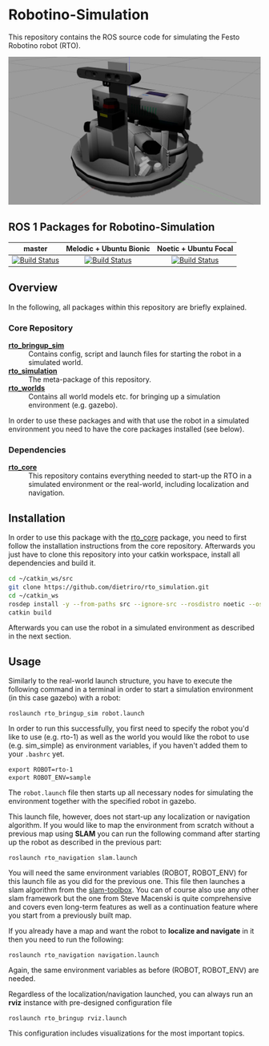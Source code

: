 # Robotino-Simulation

This repository contains the ROS source code for simulating the Festo Robotino robot (RTO). 

![Robotino (RTO) simulated in Gazebo](rto_img_simulation.jpg "RTO in Gazebo")


## ROS 1 Packages for Robotino-Simulation
|master|Melodic + Ubuntu Bionic|Noetic + Ubuntu Focal|
|:---:|:---:|:---:|
|[![Build Status](https://travis-ci.com/dietriro/rto_simulation.svg?branch=master)](https://travis-ci.com/dietriro/rto_simulation)|[![Build Status](https://travis-ci.com/dietriro/rto_simulation.svg?branch=melodic-devel)](https://travis-ci.com/dietriro/rto_simulation)|[![Build Status](https://travis-ci.com/dietriro/rto_simulation.svg?branch=noetic-devel)](https://travis-ci.com/dietriro/rto_simulation)|


## Overview

In the following, all packages within this repository are briefly explained.

### Core Repository

<dl>
  <dt><strong><a href="https://github.com/dietriro/rto_simulation/tree/noetic-devel/rto_bringup_sim">rto_bringup_sim</a></strong></dt>
  <dd> Contains config, script and launch files for starting the robot in a simulated world. </dd>
  <dt><strong><a href="https://github.com/dietriro/rto_simulation/tree/noetic-devel/rto_simulation">rto_simulation</a></strong></dt>
  <dd> The meta-package of this repository. </dd>
  <dt><strong><a href="https://github.com/dietriro/rto_simulation/tree/noetic-devel/rto_worlds">rto_worlds</a></strong></dt>
  <dd> Contains all world models etc. for bringing up a simulation environment (e.g. gazebo). </dd>
</dl>

In order to use these packages and with that use the robot in a simulated environment you need to have the core packages installed (see below).

### Dependencies

<dl>
  <dt><strong><a href="https://github.com/dietriro/rto_core">rto_core</a></strong></dt>
  <dd> This repository contains everything needed to start-up the RTO in a simulated environment or the real-world, including localization and navigation. </dd>
</dl>

## Installation

In order to use this package with the [rto_core](https://github.com/dietriro/rto_core) package, you need to first follow the installation instructions from the core repository. Afterwards you just have to clone this repository into your catkin workspace, install all dependencies and build it.

```bash
cd ~/catkin_ws/src
git clone https://github.com/dietriro/rto_simulation.git
cd ~/catkin_ws
rosdep install -y --from-paths src --ignore-src --rosdistro noetic --os=ubuntu:focal
catkin build
```

Afterwards you can use the robot in a simulated environment as described in the next section.

## Usage

Similarly to the real-world launch structure, you have to execute the following command in a terminal in order to start a simulation environment (in this case gazebo) with a robot:

    roslaunch rto_bringup_sim robot.launch

In order to run this successfully, you first need to specify the robot you'd like to use (e.g. rto-1) as well as the world you would like the robot to use (e.g. sim_simple) as environment variables, if you haven't added them to your `.bashrc` yet.

    export ROBOT=rto-1
    export ROBOT_ENV=sample

The `robot.launch` file then starts up all necessary nodes for simulating the environment together with the specified robot in gazebo. 

This launch file, however, does not start-up any localization or navigation algorithm. If you would like to map the environment from scratch without a previous map using **SLAM** you can run the following command after starting up the robot as described in the previous part:

    roslaunch rto_navigation slam.launch

You will need the same environment variables (ROBOT, ROBOT_ENV) for this launch file as you did for the previous one. This file then launches a slam algorithm from the [slam-toolbox](https://github.com/SteveMacenski/slam_toolbox). You can of course also use any other slam framework but the one from Steve Macenski is quite comprehensive and covers even long-term features as well as a continuation feature where you start from a previously built map.

If you already have a map and want the robot to **localize and navigate** in it then you need to run the following:

    roslaunch rto_navigation navigation.launch

Again, the same environment variables as before (ROBOT, ROBOT_ENV) are needed. 

Regardless of the localization/navigation launched, you can always run an **rviz** instance with pre-designed configuration file

    roslaunch rto_bringup rviz.launch

This configuration includes visualizations for the most important topics.